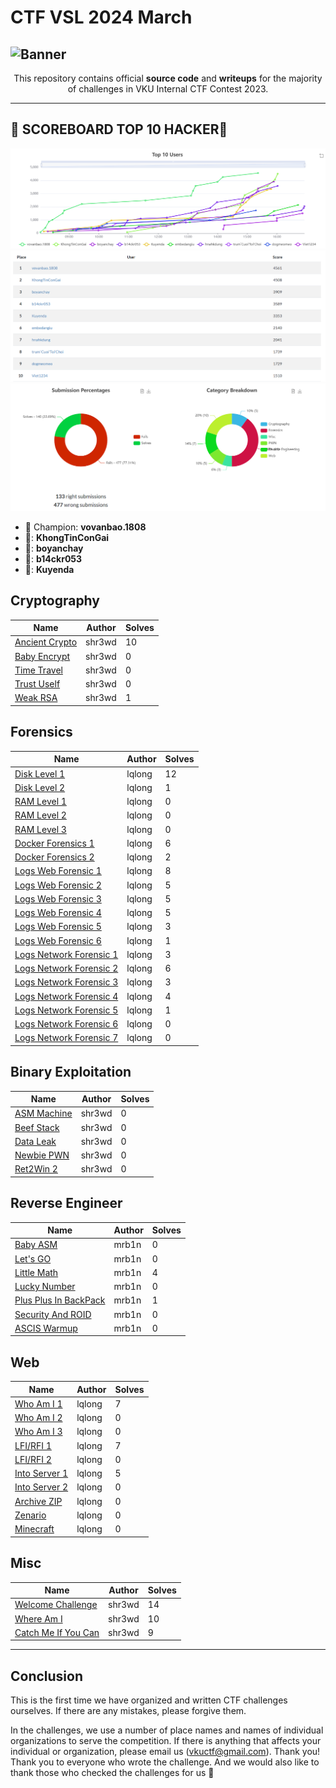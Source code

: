 # CTF VSL 2024 March

## ![Banner][Banner]

<div align="center">

This repository contains official **source code** and **writeups** for the majority of challenges in VKU Internal CTF Contest 2023.

---

<div align="left">

## 👑 SCOREBOARD TOP 10 HACKER👑

![Top 10](Image/top-10-graph.png)
![Top 10](Image/top10.png)
![Static](Image/static.png)

- 👑 Champion: **vovanbao.1808**
- 🏅: **KhongTinConGai**
- 🏅: **boyanchay**
- 🏅: **b14ckr053**
- 🏅: **Kuyenda**

</div>

</div>

## Cryptography

| Name                                                       | Author            | Solves |
| ---------------------------------------------------------- | ----------------- | ------ |
| [Ancient Crypto](Cryptography/ancient-crypto/)             | shr3wd            | 10     |
| [Baby Encrypt](Cryptography/baby-encrypt/)                 | shr3wd            | 0      |
| [Time Travel](Cryptography/time-travel/)                   | shr3wd            | 0      |
| [Trust Uself](Cryptography/trust-urself/)                  | shr3wd            | 0      |
| [Weak RSA](Cryptography/weak-rsa/)                         | shr3wd            | 1      |

## Forensics

| Name                                                          | Author           | Solves |
| ------------------------------------------------------------- | ---------------- | ------ |
| [Disk Level 1](Forensics/DiskLevel1/)                         | lqlong           | 12     |
| [Disk Level 2](Forensics/DiskLevel2/)                         | lqlong           | 1      |
| [RAM Level 1](Forensics/RAMLevel1/)                           | lqlong           | 0      |
| [RAM Level 2](Forensics/RAMLevel2/)                           | lqlong           | 0      |
| [RAM Level 3](Forensics/RAMLevel3/)                           | lqlong           | 0      |
| [Docker Forensics 1](Forensics/Docker-Forensics/Level-1/)     | lqlong           | 6      |
| [Docker Forensics 2](Forensics/Docker-Forensics/Level-2/)     | lqlong           | 2      |
| [Logs Web Forensic 1](Forensics/Log/level-1/)                 | lqlong           | 8      |
| [Logs Web Forensic 2](Forensics/Log/level-2/)                 | lqlong           | 5      |
| [Logs Web Forensic 3](Forensics/Log/level-3/)                 | lqlong           | 5      |
| [Logs Web Forensic 4](Forensics/Log/level-4/)                 | lqlong           | 5      |
| [Logs Web Forensic 5](Forensics/Log/level-5/)                 | lqlong           | 3      |
| [Logs Web Forensic 6](Forensics/Log/level-6/)                 | lqlong           | 1      |
| [Logs Network Forensic 1](Forensics/Wireshark/level-1/)       | lqlong           | 3      |
| [Logs Network Forensic 2](Forensics/Wireshark/level-2/)       | lqlong           | 6      |
| [Logs Network Forensic 3](Forensics/Wireshark/level-3/)       | lqlong           | 3      |
| [Logs Network Forensic 4](Forensics/Wireshark/level-4/)       | lqlong           | 4      |
| [Logs Network Forensic 5](Forensics/Wireshark/level-5/)       | lqlong           | 1      |
| [Logs Network Forensic 6](Forensics/Wireshark/level-6/)       | lqlong           | 0      |
| [Logs Network Forensic 7](Forensics/Wireshark/level-7/)       | lqlong           | 0      |

## Binary Exploitation

| Name                                                       | Author            | Solves |
| ---------------------------------------------------------- | ----------------- | ------ |
| [ASM Machine](PWN/asm-machine/)                            | shr3wd            | 0      |
| [Beef Stack](PWN/beef-stack/)                              | shr3wd            | 0      |
| [Data Leak](PWN/Data-Leak/)                                | shr3wd            | 0      |
| [Newbie PWN](PWN/n3wb1e-pwn/)                              | shr3wd            | 0      |
| [Ret2Win 2](PWN/ret2win-2/)                                | shr3wd            | 0      |

## Reverse Engineer

| Name                                                       | Author           | Solves |
| ---------------------------------------------------------- | ---------------- | ------ |
| [Baby ASM](RE/baby-asm/)                                   | mrb1n            | 0      |
| [Let's GO](RE/letsgo/)                                     | mrb1n            | 0      |
| [Little Math](RE/little-math/)                             | mrb1n            | 4      |
| [Lucky Number](RE/lucky-number/)                           | mrb1n            | 0      |
| [Plus Plus In BackPack](RE/plus-in-pack/)                  | mrb1n            | 1      |
| [Security And ROID](RE/security-and-roid/)                 | mrb1n            | 0      |
| [ASCIS Warmup](RE/ASCIS-Warmup/)                           | mrb1n            | 0      |

## Web

| Name                                                       | Author           | Solves |
| ---------------------------------------------------------- | ---------------- | ------ |
| [Who Am I 1](Web/whoami1/)                                 | lqlong           | 7      |
| [Who Am I 2](Web/whoami2/)                                 | lqlong           | 0      |
| [Who Am I 3](Web/whoami-3/)                                | lqlong           | 0      |
| [LFI/RFI 1](Web/LFI-RFI-1/)                                | lqlong           | 7      |
| [LFI/RFI 2](Web/LFI-RFI-2/)                                | lqlong           | 0      |
| [Into Server 1](Web/Into-Server-1/)                        | lqlong           | 5      |
| [Into Server 2](Web/Into-Server-2/)                        | lqlong           | 0      |
| [Archive ZIP](Web/archive-zip/)                            | lqlong           | 0      |
| [Zenario](Web/zenario/)                                    | lqlong           | 0      |
| [Minecraft](Web/minecraft/)                                | lqlong           | 0      |

## Misc

| Name                                                       | Author           | Solves |
| ---------------------------------------------------------- | ---------------- | ------ |
| [Welcome Challenge](Misc/WelcomeChallenge/)                | shr3wd           | 14     |
| [Where Am I](Misc/WhereAmI/)                               | shr3wd           | 10     |
| [Catch Me If You Can](Misc/CatchMeIfYouCan/)               | shr3wd           | 9      |

---

## Conclusion

This is the first time we have organized and written CTF challenges ourselves. If there are any mistakes, please forgive them.

In the challenges, we use a number of place names and names of individual organizations to serve the competition. If there is anything that affects your individual or organization, please email us (<vkuctf@gmail.com>). Thank you!
Thank you to everyone who wrote the challenge. And we would also like to thank those who checked the challenges for us 🥰

[Banner]: https://files.catbox.moe/vw1zzo.png
